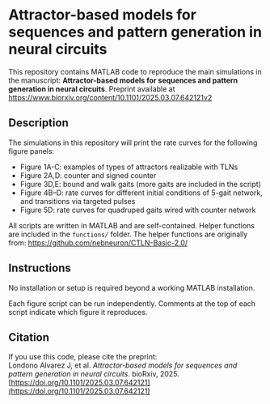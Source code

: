 # Attractor-based models for sequences and pattern generation in neural circuits

This repository contains MATLAB code to reproduce the main simulations in the manuscript:
**Attractor-based models for sequences and pattern generation in neural circuits**. Preprint available at https://www.biorxiv.org/content/10.1101/2025.03.07.642121v2

## Description

The simulations in this repository will print the rate curves for the following figure panels:
- Figure 1A-C: examples of types of attractors realizable with TLNs
- Figure 2A,D: counter and signed counter
- Figure 3D,E: bound and walk gaits (more gaits are included in the script)
- Figure 4B–D: rate curves for different initial conditions of 5-gait network, and transitions via targeted pulses
- Figure 5D: rate curves for quadruped gaits wired with counter network

All scripts are written in MATLAB and are self-contained. Helper functions are included in the `functions/` folder. The helper functions are originally from: https://github.com/nebneuron/CTLN-Basic-2.0/

## Instructions

No installation or setup is required beyond a working MATLAB installation.

Each figure script can be run independently. Comments at the top of each script indicate which figure it reproduces.

## Citation

If you use this code, please cite the preprint:  
Londono Alvarez J, et al. *Attractor-based models for sequences and pattern generation in neural circuits*. bioRxiv, 2025. [https://doi.org/10.1101/2025.03.07.642121](https://doi.org/10.1101/2025.03.07.642121)
